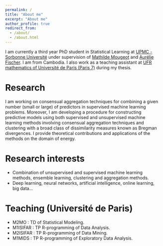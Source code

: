 ```yaml
---
permalink: /
title: "About me"
excerpt: "About me"
author_profile: true
redirect_from: 
  - /about/
  - /about.html
---
```


I am currently a third year PhD student in Statistical Learning at [UPMC - Sorbonne Université](http://www.upmc.fr/en/) under supervision of [Mathilde Mougeot](https://sites.google.com/site/mougeotmathilde/) and [Aurélie Fischer](http://www.lpsm.paris/dw/doku.php?id=users:fischer:index). I am from Cambodia. I also work as a teaching assistant at [UFR mathematics of Université de Paris (Paris 7)](https://www.math.univ-paris-diderot.fr/) during my thesis.
   
Research
======

I am working on consensual aggregation techniques for combining a given number (small or large) of predictors in supervised machine learning problems. Moreover, I am developing a procedure for constructing predictive models using both supervised and unsupervised machine learning methods involving consensual aggregation techniques and clustering with a broad class of dissimilarity measures known as Bregman divergences. I provide theoretical contributions and applications of the methods on the domain of energy. 

Research interests
======

- Combination of unsupervised and supervised machine learning methods, ensemble learning, clustering and aggregation methods.
- Deep learning, neural networks, artificial intelligence, online learning, big data...

Teaching (Université de Paris)
======

- M2MO : TD of Statistical Modeling.
- M1ISIFAR : TP R-programming of Data Analysis.
- M2ISIFAR : TP R-programming of Data Mining.
- M1MIDS : TP R-programming of Exploratory Data Analysis.

